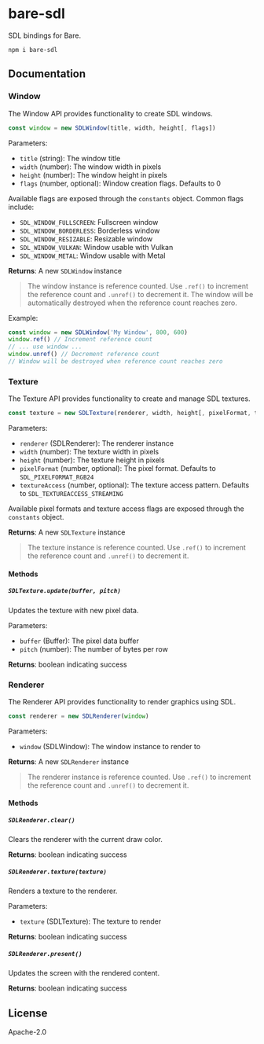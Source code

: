 # bare-sdl

SDL bindings for Bare.

```
npm i bare-sdl
```

## Documentation

### Window

The Window API provides functionality to create SDL windows.

```javascript
const window = new SDLWindow(title, width, height[, flags])
```

Parameters:

- `title` (string): The window title
- `width` (number): The window width in pixels
- `height` (number): The window height in pixels
- `flags` (number, optional): Window creation flags. Defaults to 0

Available flags are exposed through the `constants` object. Common flags include:

- `SDL_WINDOW_FULLSCREEN`: Fullscreen window
- `SDL_WINDOW_BORDERLESS`: Borderless window
- `SDL_WINDOW_RESIZABLE`: Resizable window
- `SDL_WINDOW_VULKAN`: Window usable with Vulkan
- `SDL_WINDOW_METAL`: Window usable with Metal

**Returns**: A new `SDLWindow` instance

> The window instance is reference counted. Use `.ref()` to increment the reference count and `.unref()` to decrement it. The window will be automatically destroyed when the reference count reaches zero.

Example:

```javascript
const window = new SDLWindow('My Window', 800, 600)
window.ref() // Increment reference count
// ... use window ...
window.unref() // Decrement reference count
// Window will be destroyed when reference count reaches zero
```

### Texture

The Texture API provides functionality to create and manage SDL textures.

```javascript
const texture = new SDLTexture(renderer, width, height[, pixelFormat, textureAccess])
```

Parameters:

- `renderer` (SDLRenderer): The renderer instance
- `width` (number): The texture width in pixels
- `height` (number): The texture height in pixels
- `pixelFormat` (number, optional): The pixel format. Defaults to `SDL_PIXELFORMAT_RGB24`
- `textureAccess` (number, optional): The texture access pattern. Defaults to `SDL_TEXTUREACCESS_STREAMING`

Available pixel formats and texture access flags are exposed through the `constants` object.

**Returns**: A new `SDLTexture` instance

> The texture instance is reference counted. Use `.ref()` to increment the reference count and `.unref()` to decrement it.

#### Methods

##### `SDLTexture.update(buffer, pitch)`

Updates the texture with new pixel data.

Parameters:

- `buffer` (Buffer): The pixel data buffer
- `pitch` (number): The number of bytes per row

**Returns**: boolean indicating success

### Renderer

The Renderer API provides functionality to render graphics using SDL.

```javascript
const renderer = new SDLRenderer(window)
```

Parameters:

- `window` (SDLWindow): The window instance to render to

**Returns**: A new `SDLRenderer` instance

> The renderer instance is reference counted. Use `.ref()` to increment the reference count and `.unref()` to decrement it.

#### Methods

##### `SDLRenderer.clear()`

Clears the renderer with the current draw color.

**Returns**: boolean indicating success

##### `SDLRenderer.texture(texture)`

Renders a texture to the renderer.

Parameters:

- `texture` (SDLTexture): The texture to render

**Returns**: boolean indicating success

##### `SDLRenderer.present()`

Updates the screen with the rendered content.

**Returns**: boolean indicating success

## License

Apache-2.0
